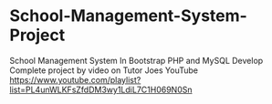 # School-Management-System-Project
School Management System In Bootstrap PHP and MySQL 
Develop Complete project by video on Tutor Joes YouTube
https://www.youtube.com/playlist?list=PL4unWLKFsZfdDM3wy1LdiL7C1H069N0Sn

